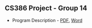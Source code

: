 ## CS386 Project - Group 14

* Program Description - [PDF](proposal-description.pdf), [Word](proposal-description.docx)


